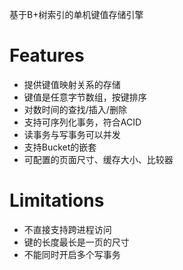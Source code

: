 基于B+树索引的单机键值存储引擎

# Features

- 提供键值映射关系的存储
- 键值是任意字节数组，按键排序
- 对数时间的查找/插入/删除
- 支持可序列化事务，符合ACID
- 读事务与写事务可以并发
- 支持Bucket的嵌套
- 可配置的页面尺寸、缓存大小、比较器

# Limitations

- 不直接支持跨进程访问
- 键的长度最长是一页的尺寸
- 不能同时开启多个写事务

